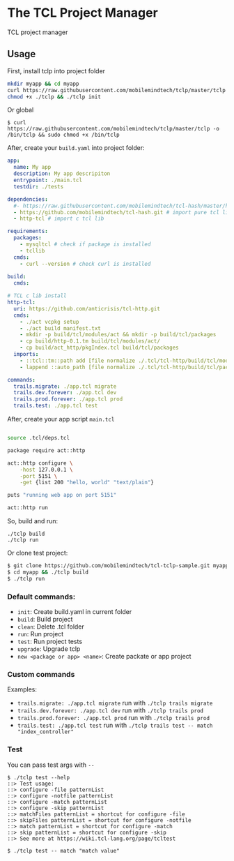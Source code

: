 # The TCL Project Manager

TCL project manager

## Usage

First, install tclp into project folder

```bash
mkdir myapp && cd myapp
curl https://raw.githubusercontent.com/mobilemindtech/tclp/master/tclp -o tclp
chmod +x ./tclp && ./tclp init
```

Or global

```
$ curl https://raw.githubusercontent.com/mobilemindtech/tclp/master/tclp -o /bin/tclp && sudo chmod +x /bin/tclp
```

After, create your `build.yaml` into project folder:


```yaml
app:
  name: My app
  description: My app descripiton
  entrypoint: ./main.tcl
  testdir: ./tests

dependencies:
  #- https://raw.githubusercontent.com/mobilemindtech/tcl-hash/master/hash.tcl # import file
  - https://github.com/mobilemindtech/tcl-hash.git # import pure tcl lib
  - http-tcl # import c tcl lib

requirements:
  packages: 
    - mysqltcl # check if package is installed
    - tcllib
  cmds:
    - curl --version # check curl is installed
  
build:
  cmds:

# TCL c lib install
http-tcl:
  uri: https://github.com/anticrisis/tcl-http.git
  cmds:
    - ./act vcpkg setup
    - ./act build manifest.txt
    - mkdir -p build/tcl/modules/act && mkdir -p build/tcl/packages 
    - cp build/http-0.1.tm build/tcl/modules/act/
    - cp build/act_http/pkgIndex.tcl build/tcl/packages 
  imports:
    - ::tcl::tm::path add [file normalize ./.tcl/tcl-http/build/tcl/modules]
    - lappend ::auto_path [file normalize ./.tcl/tcl-http/build/tcl/packages]

commands:
  trails.migrate: ./app.tcl migrate
  trails.dev.forever: ./app.tcl dev
  trails.prod.forever: ./app.tcl prod
  trails.test: ./app.tcl test    

```

After, create your app script `main.tcl`

```bash

source .tcl/deps.tcl

package require act::http

act::http configure \
	-host 127.0.0.1 \
	-port 5151 \
	-get {list 200 "hello, world" "text/plain"}

puts "running web app on port 5151"

act::http run


```

So, build and run:

```shell
./tclp build
./tclp run
```

Or clone test project:


```bash
$ git clone https://github.com/mobilemindtech/tcl-tclp-sample.git myapp
$ cd myapp && ./tclp build
$ ./tclp run
```


### Default commands:

* `init`: Create build.yaml in current folder
* `build`: Build project
* `clean`: Delete .tcl folder
* `run`: Run project
* `test`: Run project tests
* `upgrade`: Upgrade tclp
*  `new <package or app> <name>`: Create packate or app project

### Custom commands

Examples:

* `trails.migrate: ./app.tcl migrate` run with `./tclp trails migrate`
* `trails.dev.forever: ./app.tcl dev` run with `./tclp trails prod`
* `trails.prod.forever: ./app.tcl prod` run with `./tclp trails prod`
* `trails.test: ./app.tcl test`  run with `./tclp trails test -- match "index_controller"`

### Test

You can pass test args with `--`

```
$ ./tclp test --help
::> Test usage:
::> configure -file patternList
::> configure -notfile patternList
::> configure -match patternList
::> configure -skip patternList
::> matchFiles patternList = shortcut for configure -file
::> skipFiles patternList = shortcut for configure -notfile
::> match patternList = shortcut for configure -match
::> skip patternList = shortcut for configure -skip
::> See more at https://wiki.tcl-lang.org/page/tcltest

$ ./tclp test -- match "match value"

```